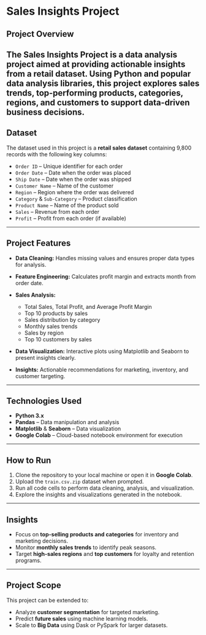 # Sales Insights Project

## Project Overview

The **Sales Insights Project** is a data analysis project aimed at providing actionable insights from a retail dataset. Using Python and popular data analysis libraries, this project explores sales trends, top-performing products, categories, regions, and customers to support data-driven business decisions.
---

## Dataset

The dataset used in this project is a **retail sales dataset** containing 9,800 records with the following key columns:

* `Order ID` – Unique identifier for each order
* `Order Date` – Date when the order was placed
* `Ship Date` – Date when the order was shipped
* `Customer Name` – Name of the customer
* `Region` – Region where the order was delivered
* `Category` & `Sub-Category` – Product classification
* `Product Name` – Name of the product sold
* `Sales` – Revenue from each order
* `Profit` – Profit from each order (if available)

---

## Project Features

* **Data Cleaning:** Handles missing values and ensures proper data types for analysis.
* **Feature Engineering:** Calculates profit margin and extracts month from order date.
* **Sales Analysis:**

  * Total Sales, Total Profit, and Average Profit Margin
  * Top 10 products by sales
  * Sales distribution by category
  * Monthly sales trends
  * Sales by region
  * Top 10 customers by sales
* **Data Visualization:** Interactive plots using Matplotlib and Seaborn to present insights clearly.
* **Insights:** Actionable recommendations for marketing, inventory, and customer targeting.

---

## Technologies Used

* **Python 3.x**
* **Pandas** – Data manipulation and analysis
* **Matplotlib** & **Seaborn** – Data visualization
* **Google Colab** – Cloud-based notebook environment for execution

---

## How to Run

1. Clone the repository to your local machine or open it in **Google Colab**.
2. Upload the `train.csv.zip` dataset when prompted.
3. Run all code cells to perform data cleaning, analysis, and visualization.
4. Explore the insights and visualizations generated in the notebook.

---

## Insights

* Focus on **top-selling products and categories** for inventory and marketing decisions.
* Monitor **monthly sales trends** to identify peak seasons.
* Target **high-sales regions** and **top customers** for loyalty and retention programs.

---

## Project Scope

This project can be extended to:

* Analyze **customer segmentation** for targeted marketing.
* Predict **future sales** using machine learning models.
* Scale to **Big Data** using Dask or PySpark for larger datasets.



